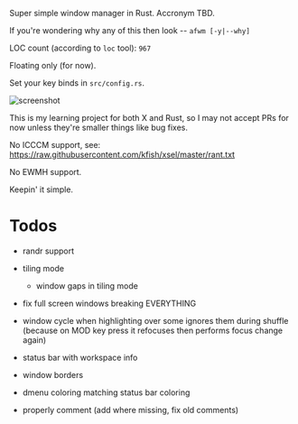 Super simple window manager in Rust. Accronym TBD.

If you're wondering why any of this then look -- `afwm [-y|--why]`

LOC count (according to `loc` tool): `967`

Floating only (for now).

Set your key binds in `src/config.rs`.

![screenshot](https://github.com/grufwub/afwm/raw/master/screenshot.png)

This is my learning project for both X and Rust, so I may not accept PRs for now unless
they're smaller things like bug fixes.

No ICCCM support, see: https://raw.githubusercontent.com/kfish/xsel/master/rant.txt

No EWMH support.

Keepin' it simple.

# Todos

- randr support

- tiling mode
  - window gaps in tiling mode

- fix full screen windows breaking EVERYTHING

- window cycle when highlighting over some ignores them during shuffle
  (because on MOD key press it refocuses then performs focus change again)

- status bar with workspace info

- window borders

- dmenu coloring matching status bar coloring

- properly comment (add where missing, fix old comments)

